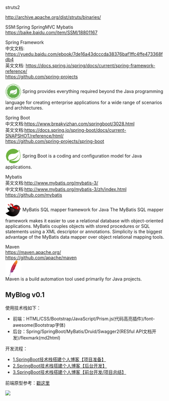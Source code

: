 struts2

http://archive.apache.org/dist/struts/binaries/

SSM:Spring SpringMVC Mybatis  
https://baike.baidu.com/item/SSM/18801167   


Spring Framework  
中文文档: https://yuedu.baidu.com/ebook/7de16a43dcccda38376baf1ffc4ffe473368fdb4  
英文文档: https://docs.spring.io/spring/docs/current/spring-framework-reference/  
https://github.com/spring-projects  


<img src="https://github.com/rxxfd/learn_Blog/blob/master/spring-framework.png" width="50" height="50" alt="mybatis" align=center>     
Spring provides everything required beyond the Java programming language for creating enterprise applications for a wide range of scenarios and architectures.  


Spring Boot  
中文文档:https://www.breakyizhan.com/springboot/3028.html  
英文文档:https://docs.spring.io/spring-boot/docs/current-SNAPSHOT/reference/html/  
https://github.com/spring-projects/spring-boot  

<img src="https://github.com/rxxfd/learn_Blog/blob/master/spring-boot.png" width="50" height="50" alt="mybatis" align=center>       
Spring Boot is a coding and configuration model for Java applications.   


Mybatis  
英文文档:http://www.mybatis.org/mybatis-3/   
中文文档:http://www.mybatis.org/mybatis-3/zh/index.html   
https://github.com/mybatis   
 
 
<img src="https://github.com/rxxfd/learn_Blog/blob/master/mybatis.png" width="50" height="50" alt="mybatis" align=center>     
MyBatis SQL mapper framework for Java  
The MyBatis SQL mapper framework makes it easier to use a relational database with object-oriented applications. MyBatis couples objects with stored procedures or SQL statements using a XML descriptor or annotations. Simplicity is the biggest advantage of the MyBatis data mapper over object relational mapping tools.  


Maven  
https://maven.apache.org/  
https://github.com/apache/maven  
 <img src="https://github.com/rxxfd/learn_Blog/blob/master/maven.png" width="50" height="50" alt="mybatis" align=center>     
Maven is a build automation tool used primarily for Java projects.  


## MyBlog v0.1
使用技术栈如下：
- 前端：HTML/CSS/Bootstrap/JavaScript/Prism.js(代码高亮插件)/font-awesome(Bootstrap字体)
- 后台：Spring/SpringBoot/MyBatis/Druid/Swagger2(RESful API文档开发)/flexmark(md2html)


开发流程：
- [1.SpringBoot技术栈搭建个人博客【项目准备】](https://www.jianshu.com/p/0293368fe750)
- [2.SpringBoot技术栈搭建个人博客【后台开发】](https://www.jianshu.com/p/91c6c9fc67c4)
- [3.SpringBoot技术栈搭建个人博客【前台开发/项目总结】](https://www.jianshu.com/p/c66541e59249)

前端原型参考：[戳这里](https://www.zcool.com.cn/work/ZMjgzMjE1ODA=.html)

![](https://upload-images.jianshu.io/upload_images/7896890-8f7f25a8328d2372.png?imageMogr2/auto-orient/strip%7CimageView2/2/w/1000/format/webp)
